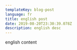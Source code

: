 ```yaml
---
templateKey: blog-post
language: fr
title: english post
date: 2019-08-20T23:30:39.078Z
description: english desc
---
```

english content
